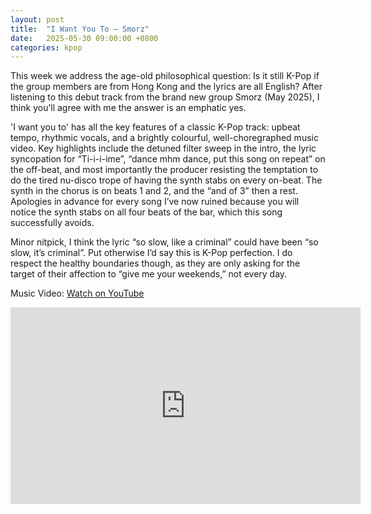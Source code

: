 ```yaml
---
layout: post
title:  "I Want You To – Smorz"
date:   2025-05-30 09:00:00 +0800
categories: kpop
---
```


This week we address the age-old philosophical question: Is it still K-Pop if the group members are from Hong Kong and the lyrics are all English? After listening to this debut track from the brand new group Smorz (May 2025), I think you’ll agree with me the answer is an emphatic yes.

'I want you to' has all the key features of a classic K-Pop track: upbeat tempo, rhythmic vocals, and a brightly colourful, well-choregraphed music video. Key highlights include the detuned filter sweep in the intro, the lyric syncopation for “Ti-i-i-ime”, “dance mhm dance, put this song on repeat” on the off-beat, and most importantly the producer resisting the temptation to do the tired nu-disco trope of having the synth stabs on every on-beat. The synth in the chorus is on beats 1 and 2, and the “and of 3” then a rest. Apologies in advance for every song I’ve now ruined because you will notice the synth stabs on all four beats of the bar, which this song successfully avoids.

Minor nitpick, I think the lyric “so slow, like a criminal” could have been “so slow, it’s criminal”. Put otherwise I’d say this is K-Pop perfection. I do respect the healthy boundaries though, as they are only asking for the target of their affection to “give me your weekends,” not every day.

Music Video: <a href="https://www.youtube.com/watch?v=7R2MGUIz1sM">Watch on YouTube</a>

<iframe width="560" height="315" src="https://www.youtube.com/embed/7R2MGUIz1sM" title="YouTube video player" frameborder="0" allowfullscreen></iframe>